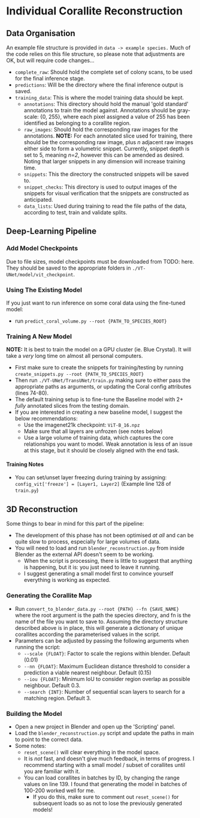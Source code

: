 # Individual Corallite Reconstruction #

## Data Organisation ##
An example file structure is provided in ```data -> example species.``` Much of the code relies on this file structure, 
so please note that adjustments are OK, but will require code changes... 
- ```complete_raw```: Should hold the complete set of colony scans, to be used for the final inference stage. 
- ```predictions```: Will be the directory where the final inference output is saved. 
- ```training_data```: This is where the model training data should be kept.
  - ```annotations```: This directory should hold the manual 'gold standard' annotations to train the model against.
  Annotations should be gray-scale: {0, 255}, where each pixel assigned a value of 255 has been identified 
  as belonging to a corallite region.  
  - ```raw_images```: Should hold the corresponding raw images for the annotations. 
  **NOTE:** For each annotated slice used for training, there should be the corresponding raw image, 
  plus *n* adjacent raw images either side to form a volumetric snippet. 
  Currently, snippet depth is set to 5, meaning *n=2*, however this can be amended as desired. 
  Noting that larger snippets in any dimension will increase training time.
  - ```snippets```: This the directory the constructed snippets will be saved to. 
  - ```snippet_checks```: This directory is used to output images of the snippets for visual verification that the 
  snippets are constructed as anticipated.
  - ```data_lists```: Used during training to read the file paths of the data, according to test, train and validate splits.

## Deep-Learning Pipeline ##

### Add Model Checkpoints ### 
Due to file sizes, model checkpoints must be downloaded from TODO: here. They should be saved to the appropriate 
folders in ```./VT-UNet/model/vit_checkpoint```.

### Using The Existing Model ###
If you just want to run inference on some coral data using the fine-tuned model:
- run ```predict_coral_volume.py --root {PATH_TO_SPECIES_ROOT}```

### Training A New Model ###
**NOTE:** It is best to train the model on a GPU cluster (ie. Blue Crystal). 
It will take a *very* long time on almost all personal computers. 
- First make sure to create the snippets for training/testing by running ```create_snippets.py --root {PATH_TO_SPECIES_ROOT}```
- Then run ```./VT-UNet/TransUNet/train.py``` making sure to either pass the appropriate paths as arguments, 
or updating the Coral config attributes (lines 74-80). 
- The default training setup is to fine-tune the Baseline model with 2+ *fully* annotated slices from the testing domain.
- If you are interested in creating a new baseline model, I suggest the below recommendations: 
  - Use the imagenet21k checkpoint: ```ViT-B_16.npz```
  - Make sure that all layers are unfrozen (see notes below)
  - Use a large volume of training data, which captures the core relationships you want to model. 
  Weak annotation is less of an issue at this stage, but it should be closely aligned with the end task.

#### Training Notes ####
- You can set/unset layer freezing during training by assigning: ```config_vit['freeze'] = [Layer1, Layer2]``` 
(Example line 128 of ```train.py```)

## 3D Reconstruction ##
Some things to bear in mind for this part of the pipeline:
- The development of this phase has not been optimised *at all* and can be quite slow to process, 
especially for large volumes of data.
- You will need to load and run ```blender_reconstruction.py``` from inside Blender as the external API doesn't 
seem to be working.
  - When the script is processing, there is little to suggest that anything is happening, 
  but it is: you just need to leave it running. 
  - I suggest generating a small model first to convince yourself everything is working as expected. 

### Generating the Corallite Map ###
- Run ```convert_to_blender_data.py --root {PATH} --fn {SAVE_NAME}``` where the root argument is the path the 
species directory, and fn is the name of the file you want to save to.
Assuming the directory structure described above is in place, this will generate a dictionary of unique corallites 
according the parameterised values in the script.
- Parameters can be adjusted by passing the following arguments when running the script:
  - ```--scale {FLOAT}```: Factor to scale the regions within blender. Default (0.01) 
  - ```--nn {FLOAT}```: Maximum Euclidean distance threshold to consider a prediction a viable nearest neighbour. 
  Default (0.15)
  - ```--iou {FLOAT}```: Minimum IoU to consider region overlap as possible neighbour. Default 0.3.
  - ```--search {INT}```: Number of sequential scan layers to search for a matching region. Default 3.

### Building the Model ###
- Open a new project in Blender and open up the 'Scripting' panel.
- Load the ```blender_reconstruction.py``` script and update the paths in main to point to the correct data. 
- Some notes:
  - ```reset_scene()``` will clear everything in the model space.
  - It is *not* fast, and doesn't give much feedback, in terms of progress. 
  I recommend starting with a small model / subset of corallites until you are familiar with it. 
  - You can load corallites in batches by ID, by changing the range values on line 139. I found that generating 
  the model in batches of 100-200 worked well for me. 
    - If you do this, make sure to comment out ```reset_scene()``` for subsequent loads so as not to lose the 
    previously generated models! 